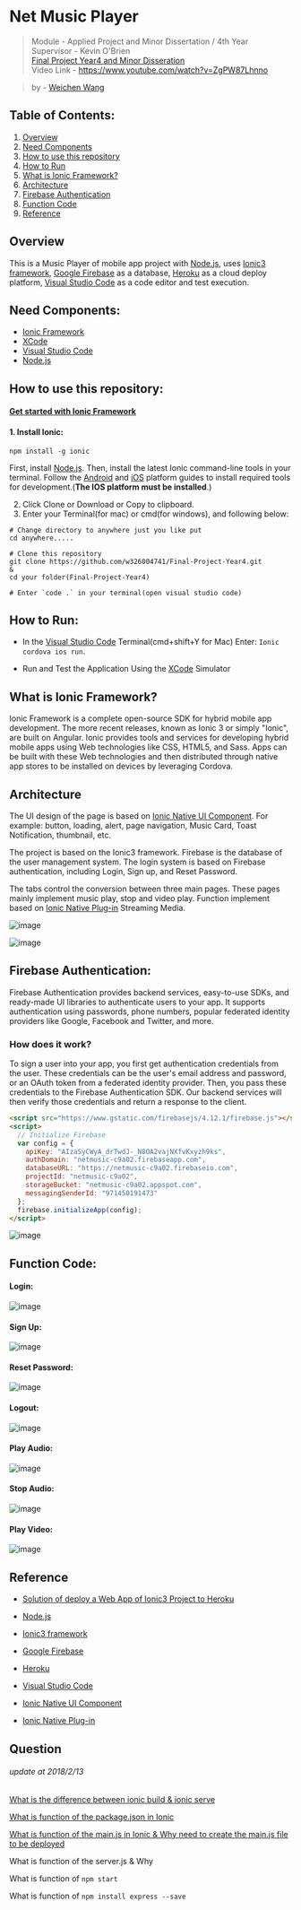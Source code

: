 # Net Music Player  
> Module - Applied Project and Minor Dissertation / 4th Year      
> Supervisor - Kevin O'Brien           
> [Final Project Year4 and Minor Disseration](https://github.com/w326004741/Final-Project-Year4/tree/master/Final%20Year%20Minor%20Dissertation)      
> Video Link - https://www.youtube.com/watch?v=ZgPW87Lhnno    

> by - [Weichen Wang](https://github.com/w326004741)

## Table of Contents:
1. [Overview](#overview)
2. [Need Components](#need-components)
3. [How to use this repository](#how-to-use-this-repository)
4. [How to Run](#how-to-run)
5. [What is Ionic Framework?](#what-is-ionic-framework)
6. [Architecture](#architecture)
7. [Firebase Authentication](#firebase-authentication)
8. [Function Code](#function-code)
9. [Reference](#reference)
## Overview
This is a Music Player of mobile app project with [Node.js](https://nodejs.org/en/), uses [Ionic3 framework](https://ionicframework.com/), [Google Firebase](https://firebase.google.com/) as a database, [Heroku](https://www.heroku.com/platform) as a cloud deploy platform, [Visual Studio Code](https://code.visualstudio.com/) as a code editor and test execution.

## Need Components:
-  [Ionic Framework](https://ionicframework.com/getting-started)
-  [XCode](https://developer.apple.com/xcode/)
-  [Visual Studio Code](https://code.visualstudio.com/)
-  [Node.js](https://nodejs.org/en/)


## How to use this repository:
#### [Get started with Ionic Framework](https://ionicframework.com/getting-started)

#### 1. Install Ionic: 
```
npm install -g ionic
```

First, install [Node.js](https://nodejs.org/en/). Then, install the latest Ionic command-line tools in your terminal. Follow the [Android](https://cordova.apache.org/docs/en/7.x/guide/platforms/android/) and [iOS](https://cordova.apache.org/docs/en/7.x/guide/platforms/ios/) platform guides to install required tools for development.(**The IOS platform must be installed**.)


2. Click Clone or Download or Copy to clipboard.
3. Enter your Terminal(for mac) or cmd(for windows), and following below:
```
# Change directory to anywhere just you like put
cd anywhere.....

# Clone this repository
git clone https://github.com/w326004741/Final-Project-Year4.git
&
cd your folder(Final-Project-Year4)

# Enter `code .` in your terminal(open visual studio code)
```

## How to Run:
- In the [Visual Studio Code](https://code.visualstudio.com/) Terminal(cmd+shift+Y for Mac) Enter: `Ionic cordova ios run`.       

- Run and Test the Application Using the [XCode](https://developer.apple.com/xcode/) Simulator

## What is Ionic Framework?
Ionic Framework is a complete open-source SDK for hybrid mobile app development. The more recent releases, known as Ionic 3 or simply "Ionic", are built on Angular. Ionic provides tools and services for developing hybrid mobile apps using Web technologies like CSS, HTML5, and Sass. Apps can be built with these Web technologies and then distributed through native app stores to be installed on devices by leveraging Cordova.

## Architecture
The UI design of the page is based on [Ionic Native UI Component](https://ionicframework.com/docs/components/).  For example: button, loading, alert, page navigation, Music Card, Toast Notification, thumbnail, etc.

The project is based on the Ionic3 framework. Firebase is the database of the user management system. The login system is based on Firebase authentication, including Login, Sign up, and Reset Password.

The tabs control the conversion between three main pages.  These pages mainly implement music play, stop and video play.  Function implement based on [Ionic Native Plug-in](https://ionicframework.com/docs/native/) Streaming Media.

![image](https://github.com/w326004741/Final-Project-Year4/blob/master/image/ionicSystem.png)

![image](https://github.com/w326004741/Final-Project-Year4/blob/master/image/4301524152100_.pic_hd.jpg)

## Firebase Authentication:
Firebase Authentication provides backend services, easy-to-use SDKs, and ready-made UI libraries to authenticate users to your app. It supports authentication using passwords, phone numbers, popular federated identity providers like Google, Facebook and Twitter, and more.

### How does it work?
To sign a user into your app, you first get authentication credentials from the user. These credentials can be the user's email address and password, or an OAuth token from a federated identity provider. Then, you pass these credentials to the Firebase Authentication SDK. Our backend services will then verify those credentials and return a response to the client.

```html
<script src="https://www.gstatic.com/firebasejs/4.12.1/firebase.js"></script>
<script>
  // Initialize Firebase
  var config = {
    apiKey: "AIzaSyCWyA_drTwdJ-_N8OA2vajNXfvKxyzh9ks",
    authDomain: "netmusic-c9a02.firebaseapp.com",
    databaseURL: "https://netmusic-c9a02.firebaseio.com",
    projectId: "netmusic-c9a02",
    storageBucket: "netmusic-c9a02.appspot.com",
    messagingSenderId: "971450191473"
  };
  firebase.initializeApp(config);
</script>
```
![image](https://github.com/w326004741/Final-Project-Year4/blob/master/image/firebaseauth5.png)

## Function Code:
#### Login:
![image](https://github.com/w326004741/Final-Project-Year4/blob/master/image/Loginfunction.png)
#### Sign Up:
![image](https://github.com/w326004741/Final-Project-Year4/blob/master/image/Registerfunction.png)
#### Reset Password:
![image](https://github.com/w326004741/Final-Project-Year4/blob/master/image/resetPasswordfunction.png)
#### Logout:
![image](https://github.com/w326004741/Final-Project-Year4/blob/master/image/logout.png)
#### Play Audio: 
![image](https://github.com/w326004741/Final-Project-Year4/blob/master/image/playAudio.png)
#### Stop Audio:
![image](https://github.com/w326004741/Final-Project-Year4/blob/master/image/stopAudio.png)
#### Play Video:
![image](https://github.com/w326004741/Final-Project-Year4/blob/master/image/playVideo.png)
## Reference
- [Solution of deploy a Web App of Ionic3 Project to Heroku](https://stackoverflow.com/questions/43701033/ionic-pwa-deploy/43701116)

- [Node.js](https://nodejs.org/en/)     
- [Ionic3 framework](https://ionicframework.com/)      
- [Google Firebase](https://firebase.google.com/)     
- [Heroku](https://www.heroku.com/platform)     
- [Visual Studio Code](https://code.visualstudio.com/)      
- [Ionic Native UI Component](https://ionicframework.com/docs/components/)      
- [Ionic Native Plug-in](https://ionicframework.com/docs/native/)


## Question
###### *update at 2018/2/13*
[What is the difference between ionic build & ionic serve](https://github.com/w326004741/Final-Project-Year4)

[What is function of the package.json in Ionic](https://github.com/w326004741/Final-Project-Year4)

[What is function of the main.js in Ionic & Why need to create the main.js file to be deployed](https://github.com/w326004741/Final-Project-Year4)

What is function of the server.js & Why

What is function of `npm start`

What is function of `npm install express --save`
